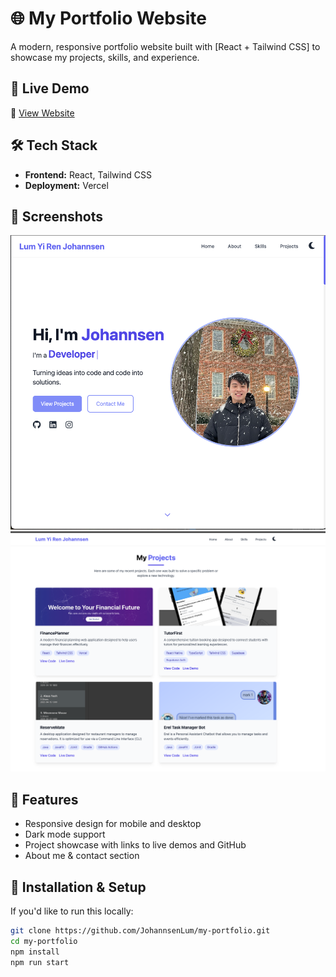 # 🌐 My Portfolio Website

A modern, responsive portfolio website built with [React + Tailwind CSS] to showcase my projects, skills, and experience.

## 🚀 Live Demo

🔗 [View Website](https://my-portfolio-gilt-ten-31.vercel.app/)

## 🛠️ Tech Stack

- **Frontend:** React, Tailwind CSS
- **Deployment:** Vercel

## 📸 Screenshots

![Home Page](./src/assets/homepage.png)
![Project Section](./src/assets/projectsection.png)

## 📁 Features

- Responsive design for mobile and desktop
- Dark mode support
- Project showcase with links to live demos and GitHub
- About me & contact section

## 🚧 Installation & Setup

If you'd like to run this locally:

```bash
git clone https://github.com/JohannsenLum/my-portfolio.git
cd my-portfolio
npm install
npm run start
```
